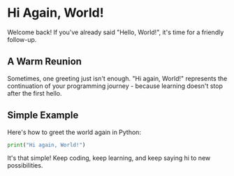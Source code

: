 # Hi Again, World!

Welcome back! If you've already said "Hello, World!", it's time for a friendly follow-up.

## A Warm Reunion

Sometimes, one greeting just isn't enough. "Hi again, World!" represents the continuation of your programming journey - because learning doesn't stop after the first hello.

## Simple Example

Here's how to greet the world again in Python:

```python
print("Hi again, World!")
```

It's that simple! Keep coding, keep learning, and keep saying hi to new possibilities.
